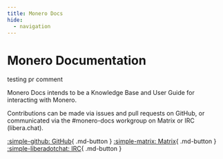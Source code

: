 ```yaml
---
title: Monero Docs
hide:
  - navigation
---
```

# Monero Documentation

testing pr comment

Monero Docs intends to be a Knowledge Base and User Guide for interacting with Monero.

Contributions can be made via issues and pull requests on GitHub, or communicated via the #monero-docs workgroup on Matrix or IRC (libera.chat).

[:simple-github: GitHub](https://github.com/monero-project/monero-docs){ .md-button }
[:simple-matrix: Matrix](https://matrix.to/#/%23monero-docs:monero.social){ .md-button }
[:simple-liberadotchat: IRC](https://web.libera.chat/#monero-docs){ .md-button }
